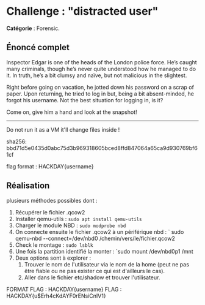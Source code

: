 # **Challenge : "distracted user"**


**Catégorie** : Forensic.

## **Énoncé complet**

Inspector Edgar is one of the heads of the London police force. He’s caught many criminals, though he’s never quite understood how he managed to do it. In truth, he’s a bit clumsy and naïve, but not malicious in the slightest.

Right before going on vacation, he jotted down his password on a scrap of paper. Upon returning, he tried to log in but, being a bit absent-minded, he forgot his username. Not the best situation for logging in, is it?

Come on, give him a hand and look at the snapshot!

----------------------

Do not run it as a VM it'll change files inside !

sha256: bbd71d5e0435d0abc75d3b969318605bced8ffd847064a65ca9d930769bf61cf

flag format : HACKDAY{username}
## Réalisation

plusieurs méthodes possibles dont :

1. Récupérer le fichier .qcow2
2. Installer qemu-utils : `sudo apt install qemu-utils`
3. Charger le module NBD : `sudo modprobe nbd`
4. On connecte ensuite le fichier .qcow2 à un périférique nbd : ` sudo qemu-nbd --connect=/dev/nbd0 /chemin/vers/le/fichier.qcow2
5. Check le montage : `sudo lsblk`
6. Une fois la partition identifié la monter : `sudo mount /dev/nbd0p1 /mnt
7. Deux options sont à explorer : 
	1. Trouver le nom de l'utilisateur via le nom de la home (peut ne pas être fiable ou ne pas exister ce qui est d'ailleurs le cas).
	2. Aller dans le fichier etc/shadow et trouver l'utilisateur.

FORMAT FLAG : HACKDAY{username}
FLAG : HACKDAY{u$Erh4cKdAYF0rENsiCnIV1}